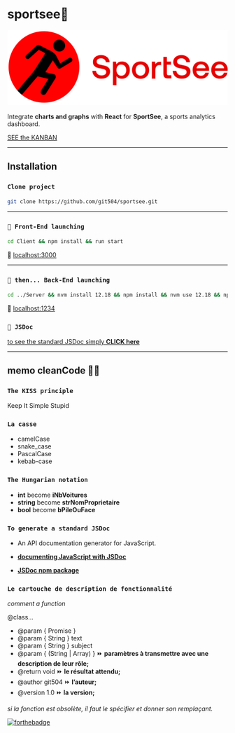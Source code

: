 # sportsee🏃

![SportSee logo](Public/logo.png)

Integrate **charts and graphs** with **React** for **SportSee**, a sports analytics dashboard.

[SEE the KANBAN](https://676974353034.notion.site/Tableau-de-bord-SportSee-922ee66152c74a9ab9d74b9be1e6e13f)

---

## Installation

### `Clone project`

```bash
git clone https://github.com/git504/sportsee.git
```

---

### `🚀 Front-End launching`

```bash
cd Client && npm install && run start
```

🔌 [localhost:3000](http://localhost:3000)

---

### `🚀 then... Back-End launching`

```bash
cd ../Server && nvm install 12.18 && npm install && nvm use 12.18 && npm run start
```

🔌 [localhost:1234](http://localhost:1234)

### `🚀 JSDoc`

[to see the standard JSDoc simply **CLICK here**](https://git504.github.io/sportsee/)

---

## memo cleanCode 🧼🧽

### `The KISS principle`

Keep It Simple Stupid

### `La casse`

- camelCase
- snake_case
- PascalCase
- kebab-case

### `The Hungarian notation`

- **int** become **iNbVoitures**
- **string** become **strNomProprietaire**
- **bool** become **bPileOuFace**

### `To generate a standard JSDoc`

- An API documentation generator for JavaScript.

- [**documenting JavaScript with JSDoc**](https://jsdoc.app/)
- [**JSDoc npm package**](https://www.npmjs.com/package/jsdoc)

### `Le cartouche de description de fonctionnalité`

_comment a function_

@class...

- @param { Promise }
- @param { String } text
- @param { String } subject
- @param { (String | Array) } ⏩ **paramètres à transmettre avec une description de leur rôle;**
- @return void ⏩ **le résultat attendu;**
- @author git504 ⏩ **l’auteur;**
- @version 1.0 ⏩ **la version;**

_si la fonction est obsolète, il faut le spécifier et donner son remplaçant._

[![forthebadge](https://forthebadge.com/images/badges/uses-js.svg)](https://forthebadge.com)
